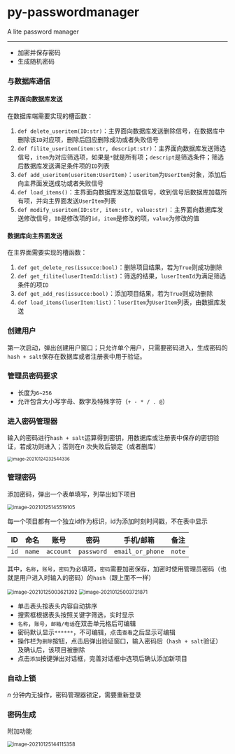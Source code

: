 # py-passwordmanager
A lite password manager

------

*   加密并保存密码
*   生成随机密码

### 与数据库通信

#### 主界面向数据库发送

在数据库端需要实现的槽函数：

1.  `def delete_useritem(ID:str)`：主界面向数据库发送删除信号，在数据库中删除该`ID`对应项，删除后回应删除成功或者失败信号
2.  `def filite_useritem(item:str, descript:str)`：主界面向数据库发送筛选信号，`item`为对应筛选项，如果是`*`就是所有项；`descript`是筛选条件；筛选后数据库发送满足条件项的`ID`列表
3.  `def add_useritem(useritem:UserItem)`：`useritem`为`UserItem`对象，添加后向主界面发送成功或者失败信号
4.  `def load_items()`：主界面向数据库发送加载信号，收到信号后数据库加载所有项，并向主界面发送`UserItem`列表
5.  `def modify_useritem(ID:str, item:str, value:str)`：主界面向数据库发送修改信号，`ID`是修改项的`id`，`item`是修改的项，`value`为修改的值

#### 数据库向主界面发送

在主界面需要实现的槽函数：

1.  `def get_delete_res(issucce:bool)`：删除项目结果，若为`True`则成功删除
2.  `def get_filite(luserItemId:list)`：筛选的结果，`luserItemId`为满足筛选条件的项`ID`
3.  `def get_add_res(issucce:bool)`：添加项目结果，若为`True`则成功删除
4.  `def load_items(luserItem:list)`：`luserItem`为`UserItem`列表，由数据库发送

### 创建用户

第一次启动，弹出创建用户窗口；只允许单个用户，只需要密码进入，生成密码的`hash + salt`保存在数据库或者注册表中用于验证。

### 管理员密码要求

*   长度为`6~256`
*   允许包含大小写字母、数字及特殊字符（`+ - * / . @`）

### 进入密码管理器

输入的密码进行`hash + salt`运算得到密钥，用数据库或注册表中保存的密钥验证，若成功则进入；否则在$n$ 次失败后锁定（或者删库）

<img src="D:%5CFileBox%5CCode%5CPython%5CPasswordManager%5Cpy-passwordmanager%5Creadme%5Cimage-20210124232544336.png" alt="image-20210124232544336" style="zoom:70%;" />

### 管理密码

添加密码，弹出一个表单填写，列举出如下项目

<img src="D:%5CFileBox%5CCode%5CPython%5CPasswordManager%5Cpy-passwordmanager%5Creadme%5Cimage-20210125145519105.png" alt="image-20210125145519105" style="zoom:80%;" />

每一个项目都有一个独立id作为标识，id为添加时刻时间戳，不在表中显示

|  ID  | 命名   | 账号      | 密码       | 手机/邮箱        | 备注   |
| :--: | ------ | --------- | ---------- | ---------------- | ------ |
| `id` | `name` | `account` | `password` | `email_or_phone` | `note` |

其中，`名称`，`账号`，`密码`为必填项，`密码`需要加密保存，加密时使用管理员密码（也就是用户进入时输入的密码）的`hash`（跟上面不一样）

<img src="D:%5CFileBox%5CCode%5CPython%5CPasswordManager%5Cpy-passwordmanager%5Creadme%5Cimage-20210125003050172.png" alt="image-20210125003621392" style="zoom:80%;" />

<img src="D:%5CFileBox%5CCode%5CPython%5CPasswordManager%5Cpy-passwordmanager%5Creadme%5Cimage-20210125003721871.png" alt="image-20210125003721871" style="zoom:80%;" />

*   单击表头按表头内容自动排序
*   搜索框根据表头按照关键字筛选，实时显示
*   `名称`，`账号`，`邮箱/电话`在双击单元格后可编辑
*   密码默认显示`******`，不可编辑，点击`查看`之后显示可编辑
*   操作栏为`删除`按钮，点击后弹出验证窗口，输入密码后（`hash + salt`验证）及确认后，该项目被删除
*   点击`添加`按键弹出对话框，完善对话框中选项后确认添加新项目

### 自动上锁

$n$ 分钟内无操作，密码管理器锁定，需要重新登录

### 密码生成

附加功能

<img src="D:%5CFileBox%5CCode%5CPython%5CPasswordManager%5Cpy-passwordmanager%5Creadme%5Cimage-20210125144115358.png" alt="image-20210125144115358" style="zoom:80%;" />



